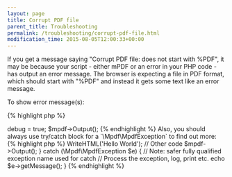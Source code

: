 ```yaml
---
layout: page
title: Corrupt PDF file
parent_title: Troubleshooting
permalink: /troubleshooting/corrupt-pdf-file.html
modification_time: 2015-08-05T12:00:33+00:00
---
```


If you get a message saying "Corrupt PDF file: does not start with %PDF", it may be because your script - either 
mPDF or an error in your PHP code - has output an error message. The browser is expecting a file in PDF format, 
which should start with "%PDF" and instead it gets some text like an error message.

To show error message(s):

{% highlight php %}
<?php

$mpdf = new \Mpdf\Mpdf();

$mpdf->debug = true;

$mpdf->Output();

{% endhighlight %}

Also, you should always use try/catch block for a `\Mpdf\MpdfException` to find out more:

{% highlight php %}
<?php
try {
    $mpdf = new mPDF();
    $mpdf->WriteHTML('Hello World');
    // Other code
    $mpdf->Output();
} catch (\Mpdf\MpdfException $e) { // Note: safer fully qualified exception name used for catch
    // Process the exception, log, print etc.
    echo $e->getMessage();
}
{% endhighlight %}
